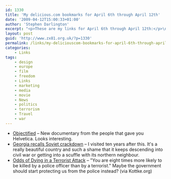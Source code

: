 ```yaml
---
id: 1330
title: 'My delicious.com bookmarks for April 6th through April 12th'
date: '2009-04-12T15:00:33+01:00'
author: 'Stephen Darlington'
excerpt: "<p>These are my links for April 6th through April 12th:</p>\n<ul>\n<li><a href=\"http://www.kottke.org/09/04/objectified\">Objectified</a> - New documentary from the people that gave you Helvetica. Looks interesting.</li>\n<li><a href=\"http://news.bbc.co.uk/1/hi/world/europe/7986282.stm\">Georgia recalls Soviet crackdown</a> - I visited ten years after this. It&#39;s a really beautiful country and such a shame that it keeps descending into civil war or getting into a scuffle with its northern neighbour.</li>\n<li><a href=\"http://eyewashstation.blogspot.com/2007/11/odds-of-dying-in-terrorist-attack.html\">Odds of Dying in a Terrorist Attack</a> - &quot;You are eight times more likely to be killed by a police officer than by a terrorist.&quot; Maybe the government should start protecting us from the police instead? (via Kottke.org)</li>\n\n</ul>"
layout: post
guid: 'http://www.zx81.org.uk/?p=1330'
permalink: /links/my-deliciouscom-bookmarks-for-april-6th-through-april-12th.html
categories:
    - Links
tags:
    - design
    - europe
    - film
    - freedom
    - Links
    - marketing
    - media
    - movie
    - News
    - politics
    - terrorism
    - Travel
    - war
---
```


- [Objectified](http://www.kottke.org/09/04/objectified) – New documentary from the people that gave you Helvetica. Looks interesting.
- [Georgia recalls Soviet crackdown](http://news.bbc.co.uk/1/hi/world/europe/7986282.stm) – I visited ten years after this. It's a really beautiful country and such a shame that it keeps descending into civil war or getting into a scuffle with its northern neighbour.
- [Odds of Dying in a Terrorist Attack](http://eyewashstation.blogspot.com/2007/11/odds-of-dying-in-terrorist-attack.html) – "You are eight times more likely to be killed by a police officer than by a terrorist." Maybe the government should start protecting us from the police instead? (via Kottke.org)